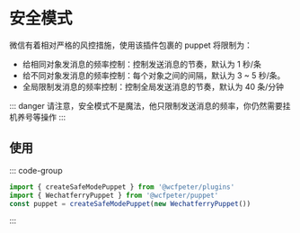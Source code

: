 # 安全模式

微信有着相对严格的风控措施，使用该插件包裹的 puppet 将限制为：

- 给相同对象发消息的频率控制：控制发送消息的节奏，默认为 1 秒/条
- 给不同对象发消息的频率控制：每个对象之间的间隔，默认为 3 ~ 5 秒/条。
- 全局限制发消息的频率控制：控制全局发送消息的节奏，默认为 40 条/分钟

::: danger
请注意，安全模式不是魔法，他只限制发送消息的频率，你仍然需要挂机养号等操作
:::

## 使用

::: code-group
```ts twoslash [index.ts]
import { createSafeModePuppet } from '@wcfpeter/plugins'
import { WechatferryPuppet } from '@wcfpeter/puppet'
const puppet = createSafeModePuppet(new WechatferryPuppet())
```
:::
